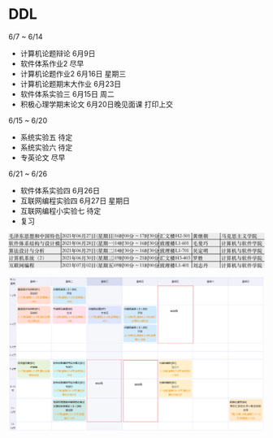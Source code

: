 # DDL

6/7 ~ 6/14

* 计算机论题辩论 6月9日
* 软件体系作业2 尽早
* 计算机论题作业2 6月16日 星期三
* 计算机论题期末大作业 6月23日
* 软件体系实验三 6月15日 周二
* 积极心理学期末论文 6月20日晚见面课 打印上交

6/15 ~ 6/20

* 系统实验五 待定
* 系统实验六 待定
* 专英论文 尽早

6/21 ~ 6/26

* 软件体系实验四 6月26日
* 互联网编程实验四 6月27日 星期日
* 互联网编程小实验七 待定
* 复习

![image-20210603161750923](picture/image-20210603161750923.png)

![课表](picture/lession.png)